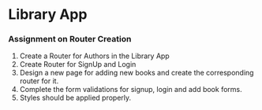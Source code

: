 # Library App

### Assignment on Router Creation

1. Create a Router for Authors in the Library App
2. Create Router for SignUp and Login
3. Design a new page for adding new books and create the corresponding router for it.
4. Complete the  form validations for signup, login and add book forms.
5. Styles should be applied properly.
